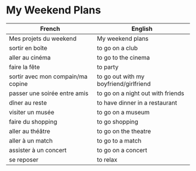 # My Weekend Plans

| French                            | English                                |
|-----------------------------------|----------------------------------------|
| Mes projets du weekend            | My weekend plans                       |
| sortir en boîte                   | to go on a club                        |
| aller au cinéma                   | to go to the cinema                    |
| faire la fête                     | to party                               |
| sortir avec mon compain/ma copine | to go out with my boyfriend/girlfriend |
| passer une soirée entre amis      | to go on a night out with friends      |
| dîner au reste                    | to have dinner in a restaurant         |
| visiter un musée                  | to go on a museum                      |
| faire du shopping                 | to go shopping                         |
| aller au théâtre                  | to go on the theatre                   |
| aller à un match                  | to go to a match                       |
| assister à un concert             | to go on a concert                     |
| se reposer                        | to relax                               |